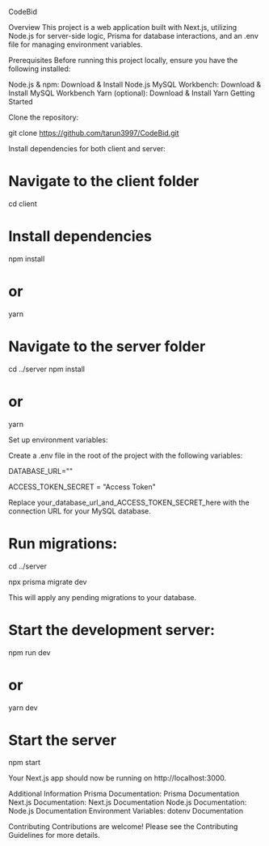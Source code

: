 CodeBid

Overview
This project is a web application built with Next.js, utilizing Node.js for server-side logic, Prisma for database interactions, and an .env file for managing environment variables.

Prerequisites
Before running this project locally, ensure you have the following installed:

Node.js & npm: Download & Install Node.js
MySQL Workbench: Download & Install MySQL Workbench
Yarn (optional): Download & Install Yarn
Getting Started

Clone the repository:

git clone https://github.com/tarun3997/CodeBid.git


Install dependencies for both client and server:

# Navigate to the client folder

cd client

# Install dependencies

npm install
# or
yarn 

# Navigate to the server folder
cd ../server
npm install
# or
yarn

Set up environment variables:

Create a .env file in the root of the project with the following variables:

DATABASE_URL=""

ACCESS_TOKEN_SECRET = "Access Token"

Replace your_database_url_and_ACCESS_TOKEN_SECRET_here with the connection URL for your MySQL database.

# Run migrations:

cd ../server

npx prisma migrate dev

This will apply any pending migrations to your database.

# Start the development server:

npm run dev
# or
yarn dev

# Start the server

npm start

Your Next.js app should now be running on http://localhost:3000.

Additional Information
Prisma Documentation: Prisma Documentation
Next.js Documentation: Next.js Documentation
Node.js Documentation: Node.js Documentation
Environment Variables: dotenv Documentation

Contributing
Contributions are welcome! Please see the Contributing Guidelines for more details.



